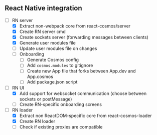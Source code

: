 ## React Native integration

- [ ] RN server
  - [x] Extract non-webpack core from react-cosmos/server
  - [x] Create RN server cmd
  - [x] Create sockets server (forwarding messages between clients)
  - [x] Generate user modules file
  - [ ] Update user modules file on changes
  - [ ] Onboarding
    - [ ] Generate Cosmos config
    - [ ] Add `cosmos.modules` to gitignore
    - [ ] Create new App file that forks between App.dev and App.cosmos
    - [ ] Add package.json script
- [ ] RN UI
  - [x] Add support for websocket communication (choose between sockets or postMessage)
  - [ ] Create RN-specific onboarding screens
- [ ] RN loader
  - [x] Extract non ReactDOM-specific core from react-cosmos-loader
  - [x] Create RN loader
  - [ ] Check if existing proxies are compatible
